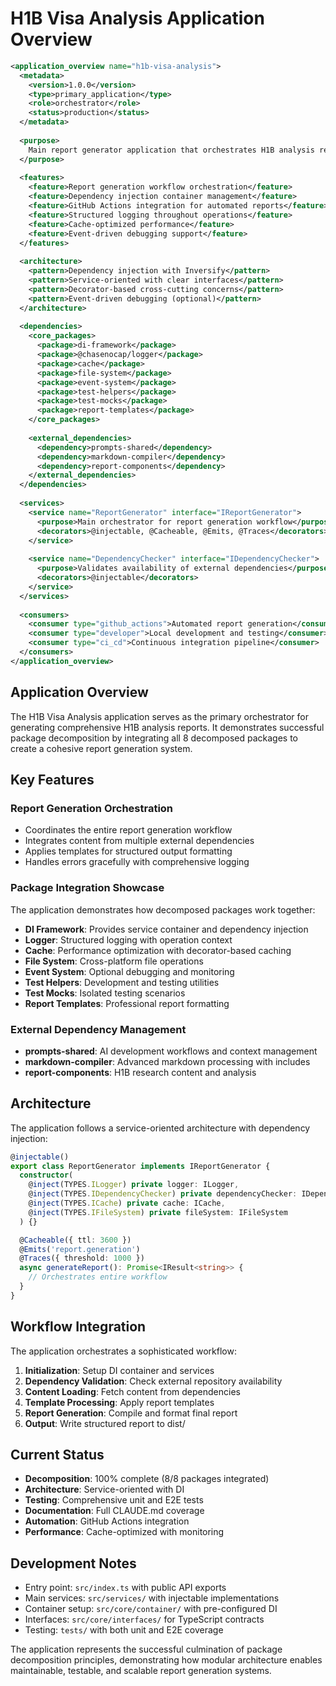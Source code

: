 # H1B Visa Analysis Application Overview

```xml
<application_overview name="h1b-visa-analysis">
  <metadata>
    <version>1.0.0</version>
    <type>primary_application</type>
    <role>orchestrator</role>
    <status>production</status>
  </metadata>
  
  <purpose>
    Main report generator application that orchestrates H1B analysis report creation using decomposed packages
  </purpose>
  
  <features>
    <feature>Report generation workflow orchestration</feature>
    <feature>Dependency injection container management</feature>
    <feature>GitHub Actions integration for automated reports</feature>
    <feature>Structured logging throughout operations</feature>
    <feature>Cache-optimized performance</feature>
    <feature>Event-driven debugging support</feature>
  </features>
  
  <architecture>
    <pattern>Dependency injection with Inversify</pattern>
    <pattern>Service-oriented with clear interfaces</pattern>
    <pattern>Decorator-based cross-cutting concerns</pattern>
    <pattern>Event-driven debugging (optional)</pattern>
  </architecture>
  
  <dependencies>
    <core_packages>
      <package>di-framework</package>
      <package>@chasenocap/logger</package>
      <package>cache</package>
      <package>file-system</package>
      <package>event-system</package>
      <package>test-helpers</package>
      <package>test-mocks</package>
      <package>report-templates</package>
    </core_packages>
    
    <external_dependencies>
      <dependency>prompts-shared</dependency>
      <dependency>markdown-compiler</dependency>
      <dependency>report-components</dependency>
    </external_dependencies>
  </dependencies>
  
  <services>
    <service name="ReportGenerator" interface="IReportGenerator">
      <purpose>Main orchestrator for report generation workflow</purpose>
      <decorators>@injectable, @Cacheable, @Emits, @Traces</decorators>
    </service>
    
    <service name="DependencyChecker" interface="IDependencyChecker">
      <purpose>Validates availability of external dependencies</purpose>
      <decorators>@injectable</decorators>
    </service>
  </services>
  
  <consumers>
    <consumer type="github_actions">Automated report generation</consumer>
    <consumer type="developer">Local development and testing</consumer>
    <consumer type="ci_cd">Continuous integration pipeline</consumer>
  </consumers>
</application_overview>
```

## Application Overview

The H1B Visa Analysis application serves as the primary orchestrator for generating comprehensive H1B analysis reports. It demonstrates successful package decomposition by integrating all 8 decomposed packages to create a cohesive report generation system.

## Key Features

### Report Generation Orchestration
- Coordinates the entire report generation workflow
- Integrates content from multiple external dependencies
- Applies templates for structured output formatting
- Handles errors gracefully with comprehensive logging

### Package Integration Showcase
The application demonstrates how decomposed packages work together:

- **DI Framework**: Provides service container and dependency injection
- **Logger**: Structured logging with operation context
- **Cache**: Performance optimization with decorator-based caching
- **File System**: Cross-platform file operations
- **Event System**: Optional debugging and monitoring
- **Test Helpers**: Development and testing utilities
- **Test Mocks**: Isolated testing scenarios
- **Report Templates**: Professional report formatting

### External Dependency Management
- **prompts-shared**: AI development workflows and context management
- **markdown-compiler**: Advanced markdown processing with includes
- **report-components**: H1B research content and analysis

## Architecture

The application follows a service-oriented architecture with dependency injection:

```typescript
@injectable()
export class ReportGenerator implements IReportGenerator {
  constructor(
    @inject(TYPES.ILogger) private logger: ILogger,
    @inject(TYPES.IDependencyChecker) private dependencyChecker: IDependencyChecker,
    @inject(TYPES.ICache) private cache: ICache,
    @inject(TYPES.IFileSystem) private fileSystem: IFileSystem
  ) {}

  @Cacheable({ ttl: 3600 })
  @Emits('report.generation')
  @Traces({ threshold: 1000 })
  async generateReport(): Promise<IResult<string>> {
    // Orchestrates entire workflow
  }
}
```

## Workflow Integration

The application orchestrates a sophisticated workflow:

1. **Initialization**: Setup DI container and services
2. **Dependency Validation**: Check external repository availability
3. **Content Loading**: Fetch content from dependencies
4. **Template Processing**: Apply report templates
5. **Report Generation**: Compile and format final report
6. **Output**: Write structured report to dist/

## Current Status

- **Decomposition**: 100% complete (8/8 packages integrated)
- **Architecture**: Service-oriented with DI
- **Testing**: Comprehensive unit and E2E tests
- **Documentation**: Full CLAUDE.md coverage
- **Automation**: GitHub Actions integration
- **Performance**: Cache-optimized with monitoring

## Development Notes

- Entry point: `src/index.ts` with public API exports
- Main services: `src/services/` with injectable implementations
- Container setup: `src/core/container/` with pre-configured DI
- Interfaces: `src/core/interfaces/` for TypeScript contracts
- Testing: `tests/` with both unit and E2E coverage

The application represents the successful culmination of package decomposition principles, demonstrating how modular architecture enables maintainable, testable, and scalable report generation systems.